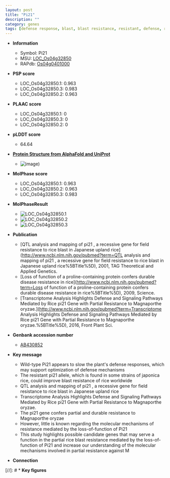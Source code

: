 ```yaml
---
layout: post
title: "Pi21"
description: ""
category: genes
tags: [defense response, blast, blast resistance, resistant, defense, resistance, magnaporthe oryzae]
---
```


* **Information**  
    + Symbol: Pi21  
    + MSU: [LOC_Os04g32850](http://rice.plantbiology.msu.edu/cgi-bin/ORF_infopage.cgi?orf=LOC_Os04g32850)  
    + RAPdb: [Os04g0401000](http://rapdb.dna.affrc.go.jp/viewer/gbrowse_details/irgsp1?name=Os04g0401000)  

* **PSP score**  
    + LOC_Os04g32850.1: 0.963 
    + LOC_Os04g32850.3: 0.983 
    + LOC_Os04g32850.2: 0.963 

* **PLAAC score**  
    + LOC_Os04g32850.1: 0 
    + LOC_Os04g32850.3: 0 
    + LOC_Os04g32850.2: 0 

* **pLDDT score**
    + 64.64

* **[Protein Structure from AlphaFold and UniProt](https://www.uniprot.org/uniprotkb/Q7XL73/entry#structure)**
    + ![image](https://ricepsp.github.io/images/Q7/AF-Q7XL73-F1.png))

* **MolPhase score**
    + LOC_Os04g32850.1: 0.963
    + LOC_Os04g32850.2: 0.963
    + LOC_Os04g32850.3: 0.983

* **MolPhaseResult**
    + ![LOC_Os04g32850.1](https://ricepsp.github.io/pictures/LOC_Os04g/LOC_Os04g32850.1.png)
    + ![LOC_Os04g32850.2](https://ricepsp.github.io/pictures/LOC_Os04g/LOC_Os04g32850.2.png)
    + ![LOC_Os04g32850.3](https://ricepsp.github.io/pictures/LOC_Os04g/LOC_Os04g32850.3.png)

* **Publication**  
    + [QTL analysis and mapping of pi21 , a recessive gene for field resistance to rice blast in Japanese upland rice](http://www.ncbi.nlm.nih.gov/pubmed?term=QTL analysis and mapping of pi21 , a recessive gene for field resistance to rice blast in Japanese upland rice%5BTitle%5D), 2001, TAG Theoretical and Applied Genetics.
    + [Loss of function of a proline-containing protein confers durable disease resistance in rice](http://www.ncbi.nlm.nih.gov/pubmed?term=Loss of function of a proline-containing protein confers durable disease resistance in rice%5BTitle%5D), 2009, Science.
    + [Transcriptome Analysis Highlights Defense and Signaling Pathways Mediated by Rice pi21 Gene with Partial Resistance to Magnaporthe oryzae.](http://www.ncbi.nlm.nih.gov/pubmed?term=Transcriptome Analysis Highlights Defense and Signaling Pathways Mediated by Rice pi21 Gene with Partial Resistance to Magnaporthe oryzae.%5BTitle%5D), 2016, Front Plant Sci.

* **Genbank accession number**  
    + [AB430852](http://www.ncbi.nlm.nih.gov/nuccore/AB430852)

* **Key message**  
    + Wild-type Pi21 appears to slow the plant's defense responses, which may support optimization of defense mechanisms
    + The resistant pi21 allele, which is found in some strains of japonica rice, could improve blast resistance of rice worldwide
    + QTL analysis and mapping of pi21 , a recessive gene for field resistance to rice blast in Japanese upland rice
    + Transcriptome Analysis Highlights Defense and Signaling Pathways Mediated by Rice pi21 Gene with Partial Resistance to Magnaporthe oryzae.
    + The pi21 gene confers partial and durable resistance to Magnaporthe oryzae
    + However, little is known regarding the molecular mechanisms of resistance mediated by the loss-of-function of Pi21
    + This study highlights possible candidate genes that may serve a function in the partial rice blast resistance mediated by the loss-of-function of Pi21 and increase our understanding of the molecular mechanisms involved in partial resistance against M

* **Connection**  

[//]: # * **Key figures**  


